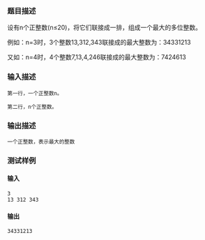 ### 题目描述

设有n个正整数(n≤20)，将它们联接成一排，组成一个最大的多位整数。

例如：n=3时，3个整数13,312,343联接成的最大整数为：34331213

又如：n=4时，4个整数7,13,4,246联接成的最大整数为：7424613

### 输入描述

```
第一行，一个正整数n。

第二行，n个正整数。
```
### 输出描述

```
一个正整数，表示最大的整数
```

### 测试样例
#### 输入
```
3
13 312 343

```
#### 输出
```
34331213
```
